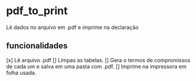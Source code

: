 # pdf_to_print
Lê dados no arquivo em .pdf e imprime na declaração 
## funcionalidades
[x] Lê arquivo .pdf
[] Limpas as tabelas.
[] Gera o termos de compromissos de cada um e salva em uma pasta com .pdf.
[] Imprime na impressora em folha usada.

